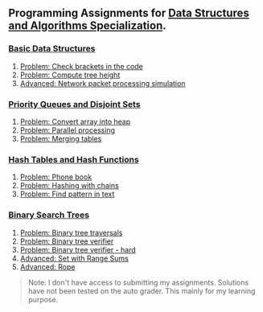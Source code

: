 ## Programming Assignments for [Data Structures and Algorithms Specialization](https://www.coursera.org/specializations/data-structures-algorithms).

### [Basic Data Structures](https://github.com/vinsensiusfernandi/AlgorithmDataStructures-Data_Structures/blob/master/1_basic_data_structures/Programming-Assignment-1.pdf)
1. [Problem: Check brackets in the code](https://github.com/vinsensiusfernandi/AlgorithmDataStructures-Data_Structures/blob/master/1_basic_data_structures/1_check_brackets_in_code.py)
1. [Problem: Compute tree height](https://github.com/vinsensiusfernandi/AlgorithmDataStructures-Data_Structures/blob/master/1_basic_data_structures/2_tree_height.py)
1. [Advanced: Network packet processing simulation](https://github.com/vinsensiusfernandi/AlgorithmDataStructures-Data_Structures/blob/master/1_basic_data_structures/3_network_packet_processiong_simulation.py)

### [Priority Queues and Disjoint Sets](https://github.com/vinsensiusfernandi/AlgorithmDataStructures-Data_Structures/blob/master/2_priority_queues_and_disjoint_sets/Programming-Assignment-2.pdf)
1. [Problem: Convert array into heap](https://github.com/vinsensiusfernandi/AlgorithmDataStructures-Data_Structures/blob/master/2_priority_queues_and_disjoint_sets/1_make_heap.py)
1. [Problem: Parallel processing](https://github.com/vinsensiusfernandi/AlgorithmDataStructures-Data_Structures/blob/master/2_priority_queues_and_disjoint_sets/2_job_queue.py)
1. [Problem: Merging tables](https://github.com/vinsensiusfernandi/AlgorithmDataStructures-Data_Structures/blob/master/2_priority_queues_and_disjoint_sets/3_merging_tables.py)

### [Hash Tables and Hash Functions](https://github.com/vinsensiusfernandi/AlgorithmDataStructures-Data_Structures/blob/master/3_hash_tables_and_hash_function/Programming-Assignment-3.pdf)
1. [Problem: Phone book](https://github.com/vinsensiusfernandi/AlgorithmDataStructures-Data_Structures/blob/master/3_hash_tables_and_hash_function/1_phone_book.py)
1. [Problem: Hashing with chains](https://github.com/vinsensiusfernandi/AlgorithmDataStructures-Data_Structures/blob/master/3_hash_tables_and_hash_function/2_hash_chain.py)
1. [Problem: Find pattern in text](https://github.com/vinsensiusfernandi/AlgorithmDataStructures-Data_Structures/blob/master/3_hash_tables_and_hash_function/3_hash_substring.py)

### [Binary Search Trees](https://github.com/vinsensiusfernandi/AlgorithmDataStructures-Data_Structures/blob/master/4_binary_search_trees/Programming-Assignment-4.pdf)
1. [Problem: Binary tree traversals](https://github.com/vinsensiusfernandi/AlgorithmDataStructures-Data_Structures/blob/master/4_binary_search_trees/1_bst_traversal.py)
1. [Problem: Binary tree verifier](https://github.com/vinsensiusfernandi/AlgorithmDataStructures-Data_Structures/blob/master/4_binary_search_trees/2_is_bst.py)
1. [Problem: Binary tree verifier - hard](https://github.com/vinsensiusfernandi/AlgorithmDataStructures-Data_Structures/blob/master/4_binary_search_trees/4_range_sum_advance.py)
1. [Advanced: Set with Range Sums](https://github.com/vinsensiusfernandi/AlgorithmDataStructures-Data_Structures/blob/master/4_binary_search_trees/4_range_sum_advance.py)
1. [Advanced: Rope](https://github.com/vinsensiusfernandi/AlgorithmDataStructures-Data_Structures/blob/master/4_binary_search_trees/5_splay_rope_advance.py)


> Note: 
> I don't have access to submitting my assignments.
> Solutions have not been tested on the auto grader.
> This mainly for my learning purpose.

